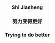 <p align="center">
  <h3 align="center">Shi Jiasheng</h3>
  <h3 align="center">努力变得更好</h3>
  <h3 align="center">Trying to do better</h3>
</p>
